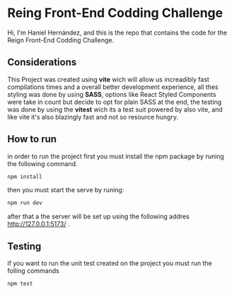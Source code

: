 # Reing Front-End Codding Challenge

Hi, I'm Haniel Hernández, and this is the repo that contains the code for the Reign Front-End Codding Challenge.

## Considerations

This Project was created using **vite** wich will allow us increadibly fast compilations times and a overall better development experience, all thes styling was done by using **SASS**, options like React Styled Components were take in count but decide to opt for plain SASS at the end, the testing was done by using the **vitest** wich its a test suit powered by also vite, and like vite it's also blazingly fast and not so resource hungry.

## How to run

in order to run the project first you must install the npm package by runing the following command.

```bash
npm install
```

then you must start the serve by runing: 

```bash
npm run dev
```
after that a the server will be set up using the following addres http://127.0.0.1:5173/ .

## Testing
if you want to run the unit test created on the project you must run the folling commands

```bash
npm test
```
